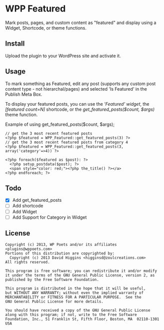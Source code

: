 WPP Featured
============

Mark posts, pages, and custom content as "featured" and display using a Widget, Shortcode, or theme functions.

Install
-------
Upload the plugin to your WordPress site and activate it.

Usage
-----
To mark something as Featured, edit any post (supports any custom post content type - not hierarchal/pages) 
and selected 'Is Featured' in the Publish Meta Box.

To display your featured posts, you can use the *'Featured' widget*, the *[featured count=N]* shortcode, 
or the *get_featured_posts($count, $args)* theme function.

Example of using get_featured_posts($count, $args);

    // get the 3 most recent featured posts
    <?php $featured = WPP_Featured::get_featured_posts(3) ?>
    // get the 3 most recent featured posts from category 4
    <?php $featured = WPP_Featured::get_featured_posts(3, array('category'=>4)) ?>
    
    <?php foreach($featured as $post): ?>
      <?php setup_postdata($post); ?>
      <span style="color: red;"><?php the_title() ?></a>
    <?php endforeach; ?>

Todo
----
- [x] Add get_featured_posts
- [ ] Add shortcode
- [ ] Add Widget
- [ ] Add Support for Category in Widget

License
-------
    Copyright (c) 2013, WP Poets and/or its affiliates <plugins@wppoets.com>
    Portions of this distribution are copyrighted by:
      Copyright (c) 2013 David Higgins <higginsd@zoulcreations.com>
    All rights reserved.
    
    This program is free software; you can redistribute it and/or modify
    it under the terms of the GNU General Public License, version 2, as 
    published by the Free Software Foundation.
    
    This program is distributed in the hope that it will be useful,
    but WITHOUT ANY WARRANTY; without even the implied warranty of
    MERCHANTABILITY or FITNESS FOR A PARTICULAR PURPOSE.  See the
    GNU General Public License for more details.
    
    You should have received a copy of the GNU General Public License
    along with this program; if not, write to the Free Software
    Foundation, Inc., 51 Franklin St, Fifth Floor, Boston, MA  02110-1301  USA